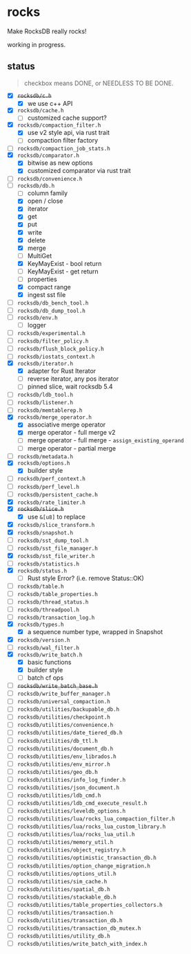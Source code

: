 # rocks

Make RocksDB really rocks!

working in progress.


## status

> checkbox means DONE, or NEEDLESS TO BE DONE.

- [x] ~~``rocksdb/c.h``~~
  - [x] we use c++ API
- [x] ``rocksdb/cache.h``
  - [ ] customized cache support?
- [x] ``rocksdb/compaction_filter.h``
  - [x] use v2 style api, via rust trait
  - [ ] compaction filter factory
- [ ] ``rocksdb/compaction_job_stats.h``
- [x] ``rocksdb/comparator.h``
  - [x] bitwise as new options
  - [x] customized comparator via rust trait
- [ ] ``rocksdb/convenience.h``
- [ ] ``rocksdb/db.h``
  - [ ] column family
  - [x] open / close
  - [x] iterator
  - [x] get
  - [x] put
  - [x] write
  - [x] delete
  - [x] merge
  - [ ] MultiGet
  - [x] KeyMayExist - bool return 
  - [ ] KeyMayExist - get return 
  - [ ] properties
  - [x] compact range
  - [x] ingest sst file
- [ ] ``rocksdb/db_bench_tool.h``
- [ ] ``rocksdb/db_dump_tool.h``
- [ ] ``rocksdb/env.h``
  - [ ] logger
- [ ] ``rocksdb/experimental.h``
- [ ] ``rocksdb/filter_policy.h``
- [ ] ``rocksdb/flush_block_policy.h``
- [ ] ``rocksdb/iostats_context.h``
- [x] ``rocksdb/iterator.h``
  - [x] adapter for Rust Iterator
  - [ ] reverse iterator, any pos iterator
  - [ ] pinned slice, wait rocksdb 5.4
- [ ] ``rocksdb/ldb_tool.h``
- [ ] ``rocksdb/listener.h``
- [ ] ``rocksdb/memtablerep.h``
- [x] ``rocksdb/merge_operator.h``
  - [x] associative merge operator
  - [x] merge operator - full merge v2
  - [ ] merge operator - full merge - ``assign_existing_operand``
  - [ ] merge operator - partial merge
- [ ] ``rocksdb/metadata.h``
- [x] ``rocksdb/options.h``
  - [x] builder style
- [ ] ``rocksdb/perf_context.h``
- [ ] ``rocksdb/perf_level.h``
- [ ] ``rocksdb/persistent_cache.h``
- [x] ``rocksdb/rate_limiter.h``
- [x] ~~``rocksdb/slice.h``~~
  - [x] use ``&[u8]`` to replace
- [x] ``rocksdb/slice_transform.h``
- [x] ``rocksdb/snapshot.h``
- [ ] ``rocksdb/sst_dump_tool.h``
- [ ] ``rocksdb/sst_file_manager.h``
- [x] ``rocksdb/sst_file_writer.h``
- [ ] ``rocksdb/statistics.h``
- [x] ``rocksdb/status.h``
  - [ ] Rust style Error? (i.e. remove Status::OK)
- [ ] ``rocksdb/table.h``
- [ ] ``rocksdb/table_properties.h``
- [ ] ``rocksdb/thread_status.h``
- [ ] ``rocksdb/threadpool.h``
- [ ] ``rocksdb/transaction_log.h``
- [x] ``rocksdb/types.h``
  - [x] a sequence number type, wrapped in Snapshot
- [x] ``rocksdb/version.h``
- [ ] ``rocksdb/wal_filter.h``
- [x] ``rocksdb/write_batch.h``
  - [x] basic functions
  - [x] builder style
  - [ ] batch cf ops
- [ ] ~~``rocksdb/write_batch_base.h``~~
- [ ] ``rocksdb/write_buffer_manager.h``
- [ ] ``rocksdb/universal_compaction.h``
- [ ] ``rocksdb/utilities/backupable_db.h``
- [ ] ``rocksdb/utilities/checkpoint.h``
- [ ] ``rocksdb/utilities/convenience.h``
- [ ] ``rocksdb/utilities/date_tiered_db.h``
- [ ] ``rocksdb/utilities/db_ttl.h``
- [ ] ``rocksdb/utilities/document_db.h``
- [ ] ``rocksdb/utilities/env_librados.h``
- [ ] ``rocksdb/utilities/env_mirror.h``
- [ ] ``rocksdb/utilities/geo_db.h``
- [ ] ``rocksdb/utilities/info_log_finder.h``
- [ ] ``rocksdb/utilities/json_document.h``
- [ ] ``rocksdb/utilities/ldb_cmd.h``
- [ ] ``rocksdb/utilities/ldb_cmd_execute_result.h``
- [ ] ``rocksdb/utilities/leveldb_options.h``
- [ ] ``rocksdb/utilities/lua/rocks_lua_compaction_filter.h``
- [ ] ``rocksdb/utilities/lua/rocks_lua_custom_library.h``
- [ ] ``rocksdb/utilities/lua/rocks_lua_util.h``
- [ ] ``rocksdb/utilities/memory_util.h``
- [ ] ``rocksdb/utilities/object_registry.h``
- [ ] ``rocksdb/utilities/optimistic_transaction_db.h``
- [ ] ``rocksdb/utilities/option_change_migration.h``
- [ ] ``rocksdb/utilities/options_util.h``
- [ ] ``rocksdb/utilities/sim_cache.h``
- [ ] ``rocksdb/utilities/spatial_db.h``
- [ ] ``rocksdb/utilities/stackable_db.h``
- [ ] ``rocksdb/utilities/table_properties_collectors.h``
- [ ] ``rocksdb/utilities/transaction.h``
- [ ] ``rocksdb/utilities/transaction_db.h``
- [ ] ``rocksdb/utilities/transaction_db_mutex.h``
- [ ] ``rocksdb/utilities/utility_db.h``
- [ ] ``rocksdb/utilities/write_batch_with_index.h``
